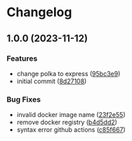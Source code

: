 # Changelog

## 1.0.0 (2023-11-12)


### Features

* change polka to express ([95bc3e9](https://github.com/bramanda48/portofolio/commit/95bc3e97d7fc09dd4e4b63e6eac90e6077da096d))
* initial commit ([8d27108](https://github.com/bramanda48/portofolio/commit/8d27108ffbfa9d067a75c88b47bbcd65a2c82094))


### Bug Fixes

* invalid docker image name ([23f2e55](https://github.com/bramanda48/portofolio/commit/23f2e55fd77c297ad27d840ebe342676162c2083))
* remove docker registry ([b4d5dd2](https://github.com/bramanda48/portofolio/commit/b4d5dd2d3d42dcf2a725288b7138b21877cd4cd1))
* syntax error github actions ([c85f667](https://github.com/bramanda48/portofolio/commit/c85f667f4d9f14f2e37119d3e7c03fbc297fa8e1))
